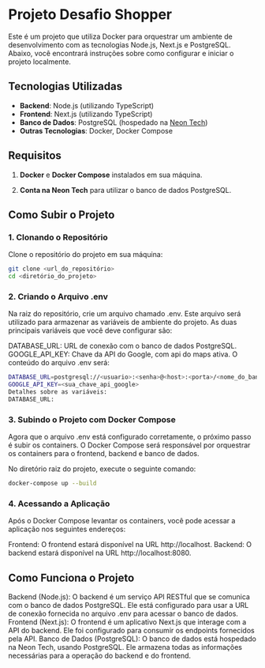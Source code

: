 # Projeto Desafio Shopper

Este é um projeto que utiliza Docker para orquestrar um ambiente de desenvolvimento com as tecnologias Node.js, Next.js e PostgreSQL. Abaixo, você encontrará instruções sobre como configurar e iniciar o projeto localmente.

## Tecnologias Utilizadas

- **Backend**: Node.js (utilizando TypeScript)
- **Frontend**: Next.js (utilizando TypeScript)
- **Banco de Dados**: PostgreSQL (hospedado na [Neon Tech](https://neon.tech))
- **Outras Tecnologias**: Docker, Docker Compose

## Requisitos

1. **Docker** e **Docker Compose** instalados em sua máquina.
   
2. **Conta na Neon Tech** para utilizar o banco de dados PostgreSQL.

## Como Subir o Projeto

### 1. Clonando o Repositório

Clone o repositório do projeto em sua máquina:

```bash
git clone <url_do_repositório>
cd <diretório_do_projeto>
```
### 2. Criando o Arquivo .env
Na raiz do repositório, crie um arquivo chamado .env. Este arquivo será utilizado para armazenar as variáveis de ambiente do projeto. As duas principais variáveis que você deve configurar são:

DATABASE_URL: URL de conexão com o banco de dados PostgreSQL.
GOOGLE_API_KEY: Chave da API do Google, com api do maps ativa.
O conteúdo do arquivo .env será:

```bash
DATABASE_URL=postgresql://<usuario>:<senha>@<host>:<porta>/<nome_do_banco>?schema=public
GOOGLE_API_KEY=<sua_chave_api_google>
Detalhes sobre as variáveis:
DATABASE_URL:
```

### 3. Subindo o Projeto com Docker Compose
Agora que o arquivo .env está configurado corretamente, o próximo passo é subir os containers. O Docker Compose será responsável por orquestrar os containers para o frontend, backend e banco de dados.

No diretório raiz do projeto, execute o seguinte comando:

```bash
docker-compose up --build
```

### 4. Acessando a Aplicação
Após o Docker Compose levantar os containers, você pode acessar a aplicação nos seguintes endereços:

Frontend: O frontend estará disponível na URL http://localhost.
Backend: O backend estará disponível na URL http://localhost:8080.

## Como Funciona o Projeto
Backend (Node.js): O backend é um serviço API RESTful que se comunica com o banco de dados PostgreSQL. Ele está configurado para usar a URL de conexão fornecida no arquivo .env para acessar o banco de dados.
Frontend (Next.js): O frontend é um aplicativo Next.js que interage com a API do backend. Ele foi configurado para consumir os endpoints fornecidos pela API.
Banco de Dados (PostgreSQL): O banco de dados está hospedado na Neon Tech, usando PostgreSQL. Ele armazena todas as informações necessárias para a operação do backend e do frontend.
